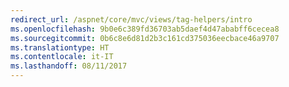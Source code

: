 ```yaml
---
redirect_url: /aspnet/core/mvc/views/tag-helpers/intro
ms.openlocfilehash: 9b0e6c389fd36703ab5daef4d47ababff6cecea8
ms.sourcegitcommit: 0b6c8e6d81d2b3c161cd375036eecbace46a9707
ms.translationtype: HT
ms.contentlocale: it-IT
ms.lasthandoff: 08/11/2017
---
```

